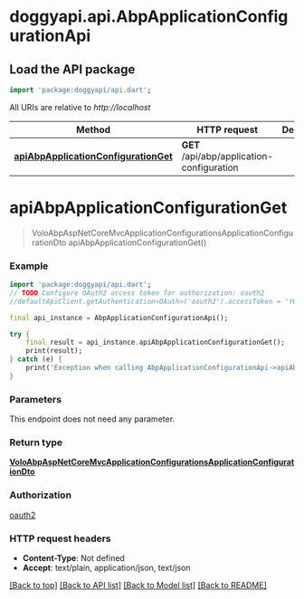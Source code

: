 # doggyapi.api.AbpApplicationConfigurationApi

## Load the API package
```dart
import 'package:doggyapi/api.dart';
```

All URIs are relative to *http://localhost*

Method | HTTP request | Description
------------- | ------------- | -------------
[**apiAbpApplicationConfigurationGet**](AbpApplicationConfigurationApi.md#apiabpapplicationconfigurationget) | **GET** /api/abp/application-configuration | 


# **apiAbpApplicationConfigurationGet**
> VoloAbpAspNetCoreMvcApplicationConfigurationsApplicationConfigurationDto apiAbpApplicationConfigurationGet()



### Example
```dart
import 'package:doggyapi/api.dart';
// TODO Configure OAuth2 access token for authorization: oauth2
//defaultApiClient.getAuthentication<OAuth>('oauth2').accessToken = 'YOUR_ACCESS_TOKEN';

final api_instance = AbpApplicationConfigurationApi();

try {
    final result = api_instance.apiAbpApplicationConfigurationGet();
    print(result);
} catch (e) {
    print('Exception when calling AbpApplicationConfigurationApi->apiAbpApplicationConfigurationGet: $e\n');
}
```

### Parameters
This endpoint does not need any parameter.

### Return type

[**VoloAbpAspNetCoreMvcApplicationConfigurationsApplicationConfigurationDto**](VoloAbpAspNetCoreMvcApplicationConfigurationsApplicationConfigurationDto.md)

### Authorization

[oauth2](../README.md#oauth2)

### HTTP request headers

 - **Content-Type**: Not defined
 - **Accept**: text/plain, application/json, text/json

[[Back to top]](#) [[Back to API list]](../README.md#documentation-for-api-endpoints) [[Back to Model list]](../README.md#documentation-for-models) [[Back to README]](../README.md)

